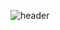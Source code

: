 ![header](https://capsule-render.vercel.app/api?type=wave&color=accde8&height=400&section=header&text=Dia%20Lee&fontSize=90)
